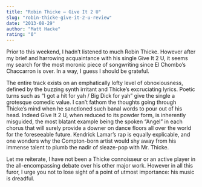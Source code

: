 ```yaml
---
title: "Robin Thicke – Give It 2 U"
slug: "robin-thicke-give-it-2-u-review"
date: "2013-08-29"
author: "Matt Hacke"
rating: "0"
---
```


Prior to this weekend, I hadn’t listened to much Robin Thicke. However after my brief and harrowing acquaintance with his single Give It 2 U, it seems my search for the most moronic piece of songwriting since El Chombo’s Chaccarron is over. In a way, I guess I should be grateful.

The entire track exists on an emphatically lofty level of obnoxiousness, defined by the buzzing synth irritant and Thicke’s excruciating lyrics. Poetic turns such as “I got a hit for yah / Big Dick for yah” give the single a grotesque comedic value. I can’t fathom the thoughts going through Thicke’s mind when he sanctioned such banal words to pour out of his head. Indeed Give It 2 U, when reduced to its powder form, is inherently misguided, the most blatant example being the spoken “Angel” in each chorus that will surely provide a downer on dance floors all over the world for the foreseeable future. Kendrick Lamar’s rap is equally explicable, and one wonders why the Compton-born artist would shy away from his immense talent to plumb the nadir of sleaze-pop with Mr. Thicke.

Let me reiterate, I have not been a Thicke connoisseur or an active player in the all-encompassing debate over his other major work. However in all this furor, I urge you not to lose sight of a point of utmost importance: his music is dreadful.
